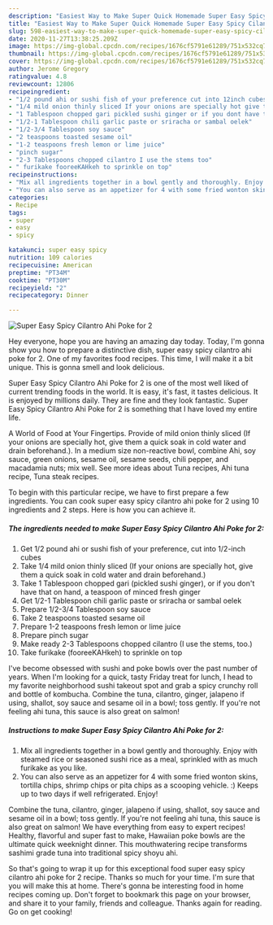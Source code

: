 ```yaml
---
description: "Easiest Way to Make Super Quick Homemade Super Easy Spicy Cilantro Ahi Poke for 2"
title: "Easiest Way to Make Super Quick Homemade Super Easy Spicy Cilantro Ahi Poke for 2"
slug: 598-easiest-way-to-make-super-quick-homemade-super-easy-spicy-cilantro-ahi-poke-for-2
date: 2020-11-27T13:38:25.209Z
image: https://img-global.cpcdn.com/recipes/1676cf5791e61289/751x532cq70/super-easy-spicy-cilantro-ahi-poke-for-2-recipe-main-photo.jpg
thumbnail: https://img-global.cpcdn.com/recipes/1676cf5791e61289/751x532cq70/super-easy-spicy-cilantro-ahi-poke-for-2-recipe-main-photo.jpg
cover: https://img-global.cpcdn.com/recipes/1676cf5791e61289/751x532cq70/super-easy-spicy-cilantro-ahi-poke-for-2-recipe-main-photo.jpg
author: Jerome Gregory
ratingvalue: 4.8
reviewcount: 12806
recipeingredient:
- "1/2 pound ahi or sushi fish of your preference cut into 12inch cubes"
- "1/4 mild onion thinly sliced If your onions are specially hot give them a quick soak in cold water and drain beforehand"
- "1 Tablespoon chopped gari pickled sushi ginger or if you dont have that on hand a teaspoon of minced fresh ginger"
- "1/2-1 Tablespoon chili garlic paste or sriracha or sambal oelek"
- "1/2-3/4 Tablespoon soy sauce"
- "2 teaspoons toasted sesame oil"
- "1-2 teaspoons fresh lemon or lime juice"
- "pinch sugar"
- "2-3 Tablespoons chopped cilantro I use the stems too"
- " furikake fooreeKAHkeh to sprinkle on top"
recipeinstructions:
- "Mix all ingredients together in a bowl gently and thoroughly. Enjoy with steamed rice or seasoned sushi rice as a meal, sprinkled with as much furikake as you like."
- "You can also serve as an appetizer for 4 with some fried wonton skins, tortilla chips, shrimp chips or pita chips as a scooping vehicle. :) Keeps up to two days if well refrigerated. Enjoy!"
categories:
- Recipe
tags:
- super
- easy
- spicy

katakunci: super easy spicy 
nutrition: 109 calories
recipecuisine: American
preptime: "PT34M"
cooktime: "PT30M"
recipeyield: "2"
recipecategory: Dinner

---
```



![Super Easy Spicy Cilantro Ahi Poke for 2](https://img-global.cpcdn.com/recipes/1676cf5791e61289/751x532cq70/super-easy-spicy-cilantro-ahi-poke-for-2-recipe-main-photo.jpg)

Hey everyone, hope you are having an amazing day today. Today, I'm gonna show you how to prepare a distinctive dish, super easy spicy cilantro ahi poke for 2. One of my favorites food recipes. This time, I will make it a bit unique. This is gonna smell and look delicious.

Super Easy Spicy Cilantro Ahi Poke for 2 is one of the most well liked of current trending foods in the world. It is easy, it's fast, it tastes delicious. It is enjoyed by millions daily. They are fine and they look fantastic. Super Easy Spicy Cilantro Ahi Poke for 2 is something that I have loved my entire life.

A World of Food at Your Fingertips. Provide of mild onion thinly sliced (If your onions are specially hot, give them a quick soak in cold water and drain beforehand.). In a medium size non-reactive bowl, combine Ahi, soy sauce, green onions, sesame oil, sesame seeds, chili pepper, and macadamia nuts; mix well. See more ideas about Tuna recipes, Ahi tuna recipe, Tuna steak recipes.


To begin with this particular recipe, we have to first prepare a few ingredients. You can cook super easy spicy cilantro ahi poke for 2 using 10 ingredients and 2 steps. Here is how you can achieve it.

<!--inarticleads1-->

##### The ingredients needed to make Super Easy Spicy Cilantro Ahi Poke for 2:

1. Get 1/2 pound ahi or sushi fish of your preference, cut into 1/2-inch cubes
1. Take 1/4 mild onion thinly sliced (If your onions are specially hot, give them a quick soak in cold water and drain beforehand.)
1. Take 1 Tablespoon chopped gari (pickled sushi ginger), or if you don&#39;t have that on hand, a teaspoon of minced fresh ginger
1. Get 1/2-1 Tablespoon chili garlic paste or sriracha or sambal oelek
1. Prepare 1/2-3/4 Tablespoon soy sauce
1. Take 2 teaspoons toasted sesame oil
1. Prepare 1-2 teaspoons fresh lemon or lime juice
1. Prepare pinch sugar
1. Make ready 2-3 Tablespoons chopped cilantro (I use the stems, too.)
1. Take  furikake (fooreeKAHkeh) to sprinkle on top


I&#39;ve become obsessed with sushi and poke bowls over the past number of years. When I&#39;m looking for a quick, tasty Friday treat for lunch, I head to my favorite neighborhood sushi takeout spot and grab a spicy crunchy roll and bottle of kombucha. Combine the tuna, cilantro, ginger, jalapeno if using, shallot, soy sauce and sesame oil in a bowl; toss gently. If you&#39;re not feeling ahi tuna, this sauce is also great on salmon! 

<!--inarticleads2-->

##### Instructions to make Super Easy Spicy Cilantro Ahi Poke for 2:

1. Mix all ingredients together in a bowl gently and thoroughly. Enjoy with steamed rice or seasoned sushi rice as a meal, sprinkled with as much furikake as you like.
1. You can also serve as an appetizer for 4 with some fried wonton skins, tortilla chips, shrimp chips or pita chips as a scooping vehicle. :) Keeps up to two days if well refrigerated. Enjoy!


Combine the tuna, cilantro, ginger, jalapeno if using, shallot, soy sauce and sesame oil in a bowl; toss gently. If you&#39;re not feeling ahi tuna, this sauce is also great on salmon! We have everything from easy to expert recipes! Healthy, flavorful and super fast to make, Hawaiian poke bowls are the ultimate quick weeknight dinner. This mouthwatering recipe transforms sashimi grade tuna into traditional spicy shoyu ahi. 

So that's going to wrap it up for this exceptional food super easy spicy cilantro ahi poke for 2 recipe. Thanks so much for your time. I'm sure that you will make this at home. There's gonna be interesting food in home recipes coming up. Don't forget to bookmark this page on your browser, and share it to your family, friends and colleague. Thanks again for reading. Go on get cooking!
